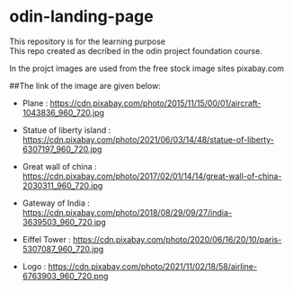 # odin-landing-page

This repository is for the learning purpose  
This repo created as decribed in the odin project foundation course.

In the projct images are used from the free stock image sites pixabay.com 

##The link of the image are given below:

* Plane : https://cdn.pixabay.com/photo/2015/11/15/00/01/aircraft-1043836_960_720.jpg

* Statue of liberty island : https://cdn.pixabay.com/photo/2021/06/03/14/48/statue-of-liberty-6307197_960_720.jpg

* Great wall of china : https://cdn.pixabay.com/photo/2017/02/01/14/14/great-wall-of-china-2030311_960_720.jpg

* Gateway of India : https://cdn.pixabay.com/photo/2018/08/29/09/27/india-3639503_960_720.jpg

* Eiffel Tower : https://cdn.pixabay.com/photo/2020/06/16/20/10/paris-5307087_960_720.jpg

* Logo : https://cdn.pixabay.com/photo/2021/11/02/18/58/airline-6763903_960_720.png